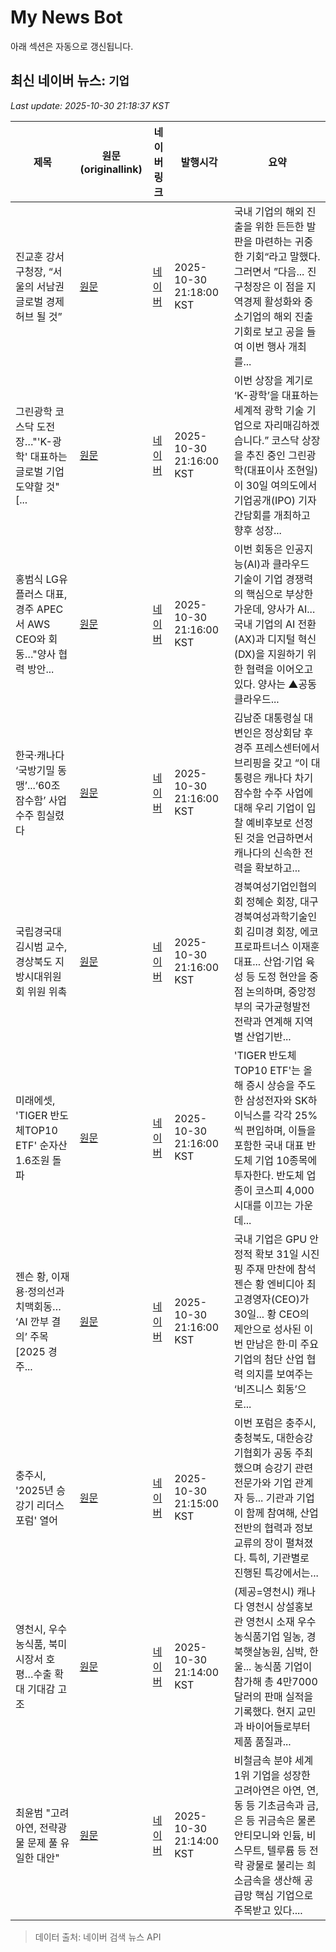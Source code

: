 # My News Bot

아래 섹션은 자동으로 갱신됩니다.

<!-- NEWS:START -->
## 최신 네이버 뉴스: `기업`
_Last update: 2025-10-30 21:18:37 KST_

| 제목 | 원문(originallink) | 네이버 링크 | 발행시각 | 요약 |
|---|---|---|---|---|
| 진교훈 강서구청장, “서울의 서남권 글로벌 경제허브 될 것” | [원문](https://weekly.cnbnews.com/news/article.html?no=194882) | [네이버](https://weekly.cnbnews.com/news/article.html?no=194882) | 2025-10-30 21:18:00 KST | 국내 기업의 해외 진출을 위한 든든한 발판을 마련하는 귀중한 기회“라고 말했다. 그러면서 ”다음... 진 구청장은 이 점을 지역경제 활성화와 중소기업의 해외 진출 기회로 보고 공을 들여 이번 행사 개최를... |
| 그린광학 코스닥 도전장…"'K-광학' 대표하는 글로벌 기업 도약할 것" [... | [원문](http://www.fntimes.com/html/view.php?ud=2025103020495379060f4390e77d_18) | [네이버](http://www.fntimes.com/html/view.php?ud=2025103020495379060f4390e77d_18) | 2025-10-30 21:16:00 KST | 이번 상장을 계기로 ‘K-광학’을 대표하는 세계적 광학 기술 기업으로 자리매김하겠습니다.” 코스닥 상장을 추진 중인 그린광학(대표이사 조현일)이 30일 여의도에서 기업공개(IPO) 기자간담회를 개최하고 향후 성장... |
| 홍범식 LG유플러스 대표, 경주 APEC서 AWS CEO와 회동…"양사 협력 방안... | [원문](http://www.bizwnews.com/news/articleView.html?idxno=114868) | [네이버](http://www.bizwnews.com/news/articleView.html?idxno=114868) | 2025-10-30 21:16:00 KST | 이번 회동은 인공지능(AI)과 클라우드 기술이 기업 경쟁력의 핵심으로 부상한 가운데, 양사가 AI... 국내 기업의 AI 전환(AX)과 디지털 혁신(DX)을 지원하기 위한 협력을 이어오고 있다. 양사는 ▲공동 클라우드... |
| 한국·캐나다 ‘국방기밀 동맹’...‘60조 잠수함’ 사업 수주 힘실렸다 | [원문](https://www.mk.co.kr/article/11456167) | [네이버](https://n.news.naver.com/mnews/article/009/0005582235?sid=100) | 2025-10-30 21:16:00 KST | 김남준 대통령실 대변인은 정상회담 후 경주 프레스센터에서 브리핑을 갖고 “이 대통령은 캐나다 차기 잠수함 수주 사업에 대해 우리 기업이 입찰 예비후보로 선정된 것을 언급하면서 캐나다의 신속한 전력을 확보하고... |
| 국립경국대 김시범 교수, 경상북도 지방시대위원회 위원 위촉 | [원문](http://www.kyosu.net/news/articleView.html?idxno=147706) | [네이버](http://www.kyosu.net/news/articleView.html?idxno=147706) | 2025-10-30 21:16:00 KST | 경북여성기업인협의회 정혜순 회장, 대구경북여성과학기술인회 김미경 회장, 에코프로파트너스 이재훈 대표... 산업·기업 육성 등 도정 현안을 중점 논의하며, 중앙정부의 국가균형발전 전략과 연계해 지역별 산업기반... |
| 미래에셋, 'TIGER 반도체TOP10 ETF' 순자산 1.6조원 돌파 | [원문](http://www.queen.co.kr/news/articleView.html?idxno=444909) | [네이버](http://www.queen.co.kr/news/articleView.html?idxno=444909) | 2025-10-30 21:16:00 KST | 'TIGER 반도체TOP10 ETF'는 올해 증시 상승을 주도한 삼성전자와 SK하이닉스를 각각 25%씩 편입하며, 이들을 포함한 국내 대표 반도체 기업 10종목에 투자한다. 반도체 업종이 코스피 4,000 시대를 이끄는 가운데... |
| 젠슨 황, 이재용·정의선과 치맥회동… ‘AI 깐부 결의’ 주목 [2025 경주... | [원문](https://www.segye.com/newsView/20251030522076?OutUrl=naver) | [네이버](https://n.news.naver.com/mnews/article/022/0004079070?sid=101) | 2025-10-30 21:16:00 KST | 국내 기업은 GPU 안정적 확보 31일 시진핑 주재 만찬에 참석 젠슨 황 엔비디아 최고경영자(CEO)가 30일... 황 CEO의 제안으로 성사된 이번 만남은 한·미 주요 기업의 첨단 산업 협력 의지를 보여주는 ‘비즈니스 회동’으로... |
| 충주시, '2025년 승강기 리더스 포럼' 열어 | [원문](http://www.enewstoday.co.kr/news/articleView.html?idxno=2347807) | [네이버](http://www.enewstoday.co.kr/news/articleView.html?idxno=2347807) | 2025-10-30 21:15:00 KST | 이번 포럼은 충주시, 충청북도, 대한승강기협회가 공동 주최했으며 승강기 관련 전문가와 기업 관계자 등... 기관과 기업이 함께 참여해, 산업 전반의 협력과 정보 교류의 장이 펼쳐졌다. 특히, 기관별로 진행된 특강에서는... |
| 영천시, 우수 농식품, 북미시장서 호평…수출 확대 기대감 고조 | [원문](https://www.gukjenews.com/news/articleView.html?idxno=3415062) | [네이버](https://www.gukjenews.com/news/articleView.html?idxno=3415062) | 2025-10-30 21:14:00 KST | (제공=영천시) 캐나다 영천시 상설홍보관 영천시 소재 우수 농식품기업 일농, 경북햇살농원, 심박, 한울... 농식품 기업이 참가해 총 4만7000달러의 판매 실적을 기록했다. 현지 교민과 바이어들로부터 제품 품질과... |
| 최윤범 "고려아연, 전략광물 문제 풀 유일한 대안" | [원문](https://magazine.hankyung.com/business/article/202510304362b) | [네이버](https://n.news.naver.com/mnews/article/050/0000097837?sid=101) | 2025-10-30 21:14:00 KST | 비철금속 분야 세계 1위 기업을 성장한 고려아연은 아연, 연, 동 등 기초금속과 금, 은 등 귀금속은 물론 안티모니와 인듐, 비스무트, 텔루륨 등 전략 광물로 불리는 희소금속을 생산해 공급망 핵심 기업으로 주목받고 있다.... |

> 데이터 출처: 네이버 검색 뉴스 API
<!-- NEWS:END -->
